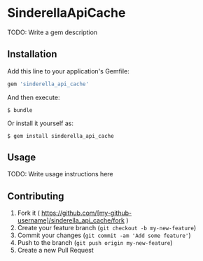# SinderellaApiCache

TODO: Write a gem description

## Installation

Add this line to your application's Gemfile:

```ruby
gem 'sinderella_api_cache'
```

And then execute:

    $ bundle

Or install it yourself as:

    $ gem install sinderella_api_cache

## Usage

TODO: Write usage instructions here

## Contributing

1. Fork it ( https://github.com/[my-github-username]/sinderella_api_cache/fork )
2. Create your feature branch (`git checkout -b my-new-feature`)
3. Commit your changes (`git commit -am 'Add some feature'`)
4. Push to the branch (`git push origin my-new-feature`)
5. Create a new Pull Request

